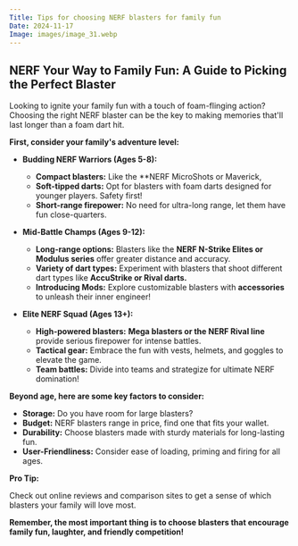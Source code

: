 ```yaml
---
Title: Tips for choosing NERF blasters for family fun
Date: 2024-11-17
Image: images/image_31.webp
---
```


## NERF Your Way to Family Fun: A Guide to Picking the Perfect Blaster

Looking to ignite your family fun with a touch of foam-flinging action?  Choosing the right NERF blaster can be the key to making memories that'll last longer than a foam dart hit.  

**First, consider your family's adventure level:**

* **Budding NERF Warriors (Ages 5-8):** 
    * **Compact blasters:** Like the **NERF MicroShots or Maverick, 
    * **Soft-tipped darts:** Opt for blasters with foam darts designed for younger players. Safety first!
    * **Short-range firepower:** No need for ultra-long range, let them have fun close-quarters.
* **Mid-Battle Champs (Ages 9-12):**
    * **Long-range options:** Blasters like the **NERF N-Strike Elites or Modulus series** offer greater distance and accuracy.
    * **Variety of dart types:**  Experiment with blasters that shoot different dart types like **AccuStrike or Rival darts.**
    * **Introducing Mods:** Explore customizable blasters with **accessories** to unleash their inner engineer!

* **Elite NERF Squad (Ages 13+):**
    * **High-powered blasters:** **Mega blasters or the NERF Rival line** provide serious firepower for intense battles.
    * **Tactical gear:**  Embrace the fun with vests, helmets, and goggles to elevate the game.
    * **Team battles:** Divide into teams and strategize for ultimate NERF domination!

 **Beyond age, here are some key factors to consider:**

* **Storage:** Do you have room for large blasters? 
* **Budget:** NERF blasters range in price, find one that fits your wallet.
* **Durability:**  Choose blasters made with sturdy materials for long-lasting fun.
* **User-Friendliness:** Consider  ease of loading, priming and firing for all ages.

**Pro Tip:**

Check out online reviews and comparison sites to get a sense of which blasters your family will love most. 

**Remember, the most important thing is to choose blasters that encourage family fun, laughter, and friendly competition!**


 
